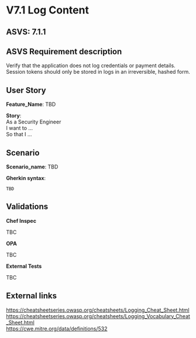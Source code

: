 # V7.1 Log Content

## ASVS: 7.1.1

## ASVS Requirement description

Verify that the application does not log credentials or payment details.
Session tokens should only be stored in logs in an irreversible, hashed form.

## User Story

**Feature_Name**: TBD

**Story**:\
As a Security Engineer\
I want to ...\
So that I ...

## Scenario

**Scenario_name**: TBD

**Gherkin syntax**:

```gherkin
TBD
```

## Validations

**Chef Inspec**

TBC

**OPA**

TBC

**External Tests**

TBC

## External links

<https://cheatsheetseries.owasp.org/cheatsheets/Logging_Cheat_Sheet.html> \
<https://cheatsheetseries.owasp.org/cheatsheets/Logging_Vocabulary_Cheat_Sheet.html> \
<https://cwe.mitre.org/data/definitions/532>

